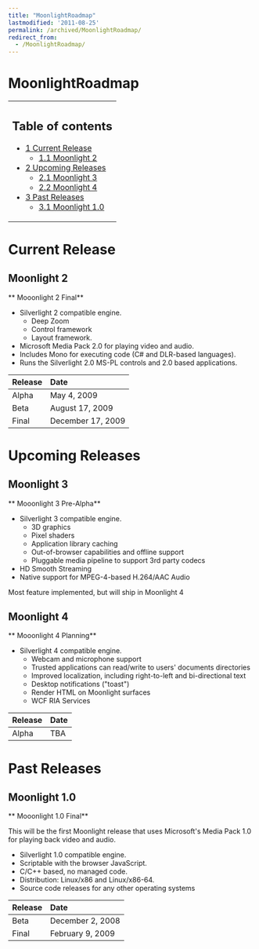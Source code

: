 ```yaml
---
title: "MoonlightRoadmap"
lastmodified: '2011-08-25'
permalink: /archived/MoonlightRoadmap/
redirect_from:
  - /MoonlightRoadmap/
---
```


MoonlightRoadmap
================

<table>
<col width="100%" />
<tbody>
<tr class="odd">
<td align="left"><h2>Table of contents</h2>
<ul>
<li><a href="#current-release">1 Current Release</a>
<ul>
<li><a href="#moonlight-2">1.1 Moonlight 2</a></li>
</ul></li>
<li><a href="#upcoming-releases">2 Upcoming Releases</a>
<ul>
<li><a href="#moonlight-3">2.1 Moonlight 3</a></li>
<li><a href="#moonlight-4">2.2 Moonlight 4</a></li>
</ul></li>
<li><a href="#past-releases">3 Past Releases</a>
<ul>
<li><a href="#moonlight-10">3.1 Moonlight 1.0</a></li>
</ul></li>
</ul></td>
</tr>
</tbody>
</table>

Current Release
===============

Moonlight 2
-----------

** Mooonlight 2 Final**

-   Silverlight 2 compatible engine.
    -   Deep Zoom
    -   Control framework
    -   Layout framework.
-   Microsoft Media Pack 2.0 for playing video and audio.
-   Includes Mono for executing code (C\# and DLR-based languages).
-   Runs the Silverlight 2.0 MS-PL controls and 2.0 based applications.

|Release|Date|
|:------|:---|
|Alpha|May 4, 2009|
|Beta|August 17, 2009|
|Final|December 17, 2009|

Upcoming Releases
=================

Moonlight 3
-----------

** Mooonlight 3 Pre-Alpha**

-   Silverlight 3 compatible engine.
    -   3D graphics
    -   Pixel shaders
    -   Application library caching
    -   Out-of-browser capabilities and offline support
    -   Pluggable media pipeline to support 3rd party codecs
-   HD Smooth Streaming
-   Native support for MPEG-4-based H.264/AAC Audio

Most feature implemented, but will ship in Moonlight 4

Moonlight 4
-----------

** Mooonlight 4 Planning**

-   Silverlight 4 compatible engine.
    -   Webcam and microphone support
    -   Trusted applications can read/write to users' documents directories
    -   Improved localization, including right-to-left and bi-directional text
    -   Desktop notifications ("toast")
    -   Render HTML on Moonlight surfaces
    -   WCF RIA Services

|Release|Date|
|:------|:---|
|Alpha|TBA|

Past Releases
=============

Moonlight 1.0
-------------

** Mooonlight 1.0 Final**

This will be the first Moonlight release that uses Microsoft's Media Pack 1.0 for playing back video and audio.

-   Silverlight 1.0 compatible engine.
-   Scriptable with the browser JavaScript.
-   C/C++ based, no managed code.
-   Distribution: Linux/x86 and Linux/x86-64.
-   Source code releases for any other operating systems

|Release|Date|
|:------|:---|
|Beta|December 2, 2008|
|Final|February 9, 2009|




